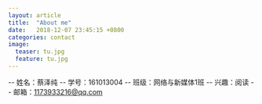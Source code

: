 ```yaml
---
layout: article
title:  "About me"
date:   2018-12-07 23:45:15 +0800
categories: contact
image:
  teaser: tu.jpg
  feature: tu.jpg
---
```




-- 姓名：蔡泽纯
-- 学号：161013004
-- 班级：网络与新媒体1班
-- 兴趣：阅读
-- 邮箱：1173933216@qq.com